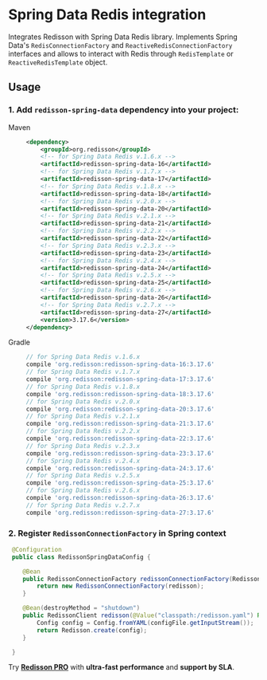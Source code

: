 # Spring Data Redis integration

Integrates Redisson with Spring Data Redis library. Implements Spring Data's `RedisConnectionFactory` and `ReactiveRedisConnectionFactory` interfaces and allows to interact with Redis through `RedisTemplate` or `ReactiveRedisTemplate` object.

## Usage

### 1. Add `redisson-spring-data` dependency into your project:

Maven

```xml
     <dependency>
         <groupId>org.redisson</groupId>
         <!-- for Spring Data Redis v.1.6.x -->
         <artifactId>redisson-spring-data-16</artifactId>
         <!-- for Spring Data Redis v.1.7.x -->
         <artifactId>redisson-spring-data-17</artifactId>
         <!-- for Spring Data Redis v.1.8.x -->
         <artifactId>redisson-spring-data-18</artifactId>
         <!-- for Spring Data Redis v.2.0.x -->
         <artifactId>redisson-spring-data-20</artifactId>
         <!-- for Spring Data Redis v.2.1.x -->
         <artifactId>redisson-spring-data-21</artifactId>
         <!-- for Spring Data Redis v.2.2.x -->
         <artifactId>redisson-spring-data-22</artifactId>
         <!-- for Spring Data Redis v.2.3.x -->
         <artifactId>redisson-spring-data-23</artifactId>
         <!-- for Spring Data Redis v.2.4.x -->
         <artifactId>redisson-spring-data-24</artifactId>
         <!-- for Spring Data Redis v.2.5.x -->
         <artifactId>redisson-spring-data-25</artifactId>
         <!-- for Spring Data Redis v.2.6.x -->
         <artifactId>redisson-spring-data-26</artifactId>
         <!-- for Spring Data Redis v.2.7.x -->
         <artifactId>redisson-spring-data-27</artifactId>
         <version>3.17.6</version>
     </dependency>
```

Gradle

```groovy
     // for Spring Data Redis v.1.6.x
     compile 'org.redisson:redisson-spring-data-16:3.17.6'
     // for Spring Data Redis v.1.7.x
     compile 'org.redisson:redisson-spring-data-17:3.17.6'
     // for Spring Data Redis v.1.8.x
     compile 'org.redisson:redisson-spring-data-18:3.17.6'
     // for Spring Data Redis v.2.0.x
     compile 'org.redisson:redisson-spring-data-20:3.17.6'
     // for Spring Data Redis v.2.1.x
     compile 'org.redisson:redisson-spring-data-21:3.17.6'
     // for Spring Data Redis v.2.2.x
     compile 'org.redisson:redisson-spring-data-22:3.17.6'
     // for Spring Data Redis v.2.3.x
     compile 'org.redisson:redisson-spring-data-23:3.17.6'
     // for Spring Data Redis v.2.4.x
     compile 'org.redisson:redisson-spring-data-24:3.17.6'
     // for Spring Data Redis v.2.5.x
     compile 'org.redisson:redisson-spring-data-25:3.17.6'
     // for Spring Data Redis v.2.6.x
     compile 'org.redisson:redisson-spring-data-26:3.17.6'
     // for Spring Data Redis v.2.7.x
     compile 'org.redisson:redisson-spring-data-27:3.17.6'
```

### 2. Register `RedissonConnectionFactory` in Spring context

```java
 @Configuration
 public class RedissonSpringDataConfig {

    @Bean
    public RedissonConnectionFactory redissonConnectionFactory(RedissonClient redisson) {
        return new RedissonConnectionFactory(redisson);
    }

    @Bean(destroyMethod = "shutdown")
    public RedissonClient redisson(@Value("classpath:/redisson.yaml") Resource configFile) throws IOException {
        Config config = Config.fromYAML(configFile.getInputStream());
        return Redisson.create(config);
    }

 }
```
Try __[Redisson PRO](https://redisson.pro)__ with **ultra-fast performance** and **support by SLA**.
